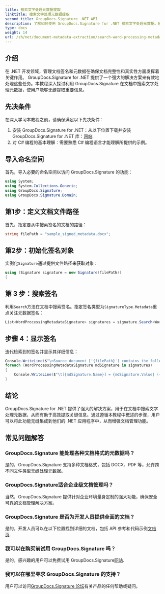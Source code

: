 ```yaml
---
title: 搜索文字处理元数据提取
linktitle: 搜索文字处理元数据提取
second_title: GroupDocs.Signature .NET API
description: 了解如何使用 GroupDocs.Signature for .NET 搜索文字处理元数据。轻松增强文档管理。
type: docs
weight: 14
url: /zh/net/document-metadata-extraction/search-word-processing-metadata-extraction/
---
```

## 介绍
在 .NET 开发领域，管理文档签名和元数据在确保文档完整性和真实性方面发挥着关键作用。 GroupDocs.Signature for .NET 提供了一个强大的解决方案来有效地处理这些任务。本教程深入探讨利用 GroupDocs.Signature 在文档中搜索文字处理元数据，使用户能够无缝提取重要信息。
## 先决条件
在深入学习本教程之前，请确保满足以下先决条件：
1. 安装 GroupDocs.Signature for .NET：从以下位置下载并安装 GroupDocs.Signature for .NET 库：[网站](https://releases.groupdocs.com/signature/net/).
2. 对 C# 编程的基本理解：需要熟悉 C# 编程语言才能理解所提供的示例。

## 导入命名空间
首先，导入必要的命名空间以访问 GroupDocs.Signature 的功能：
```csharp
using System;
using System.Collections.Generic;
using GroupDocs.Signature;
using GroupDocs.Signature.Domain;
```
## 第1步：定义文档文件路径
首先，指定要从中搜索签名的文档的路径：
```csharp
string filePath = "sample_signed_metadata.docx";
```
## 第2步：初始化签名对象
实例化`Signature`通过提供文件路径来获取对象：
```csharp
using (Signature signature = new Signature(filePath))
{
```
## 第 3 步：搜索签名
利用`Search`方法在文档中搜索签名。指定签名类型为`SignatureType.Metadata`重点关注元数据签名：
```csharp
List<WordProcessingMetadataSignature> signatures = signature.Search<WordProcessingMetadataSignature>(SignatureType.Metadata);
```
## 步骤 4：显示签名
迭代检索到的签名并显示其详细信息：
```csharp
Console.WriteLine($"\nSource document ['{filePath}'] contains the following signatures:");
foreach (WordProcessingMetadataSignature mdSignature in signatures)
{
    Console.WriteLine($"\t[{mdSignature.Name}] = {mdSignature.Value} ({mdSignature.Type})");
}
```

## 结论
GroupDocs.Signature for .NET 提供了强大的解决方案，用于在文档中搜索文字处理元数据，从而有助于高效提取关键信息。通过遵循本教程中概述的步骤，用户可以将此功能无缝集成到他们的 .NET 应用程序中，从而增强文档管理功能。
## 常见问题解答
### GroupDocs.Signature 能处理各种文档格式的元数据吗？
是的，GroupDocs.Signature 支持多种文档格式，包括 DOCX、PDF 等，允许跨不同文件类型无缝处理元数据。
### GroupDocs.Signature适合企业级文档管理吗？
当然，GroupDocs.Signature 提供针对企业环境量身定制的强大功能，确保安全可靠的文档管理解决方案。
### GroupDocs.Signature 是否为开发人员提供全面的文档？
是的，开发人员可以在以下位置找到详细的文档，包括 API 参考和代码示例[文档页](https://reference.groupdocs.com/signature/net/).
### 我可以在购买前试用 GroupDocs.Signature 吗？
是的，感兴趣的用户可以免费试用 GroupDocs.Signature[网站](https://releases.groupdocs.com/).
### 我可以在哪里寻求 GroupDocs.Signature 的支持？
用户可以访问[GroupDocs.Signature 论坛](https://forum.groupdocs.com/c/signature/13)有关产品的任何帮助或疑问。
